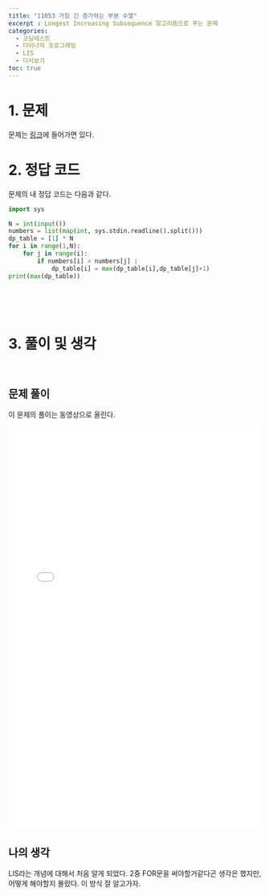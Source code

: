 ```yaml
---
title: "11053 가장 긴 증가하는 부분 수열"
excerpt : Longest Increasing Subsequence 알고리즘으로 푸는 문제
categories:
  - 코딩테스트
  - 다이나믹 프로그래밍
  - LIS
  - 다시보기
toc: true
---
```

  
# 1. 문제
문제는 [링크](https://www.acmicpc.net/problem/11053)에 들어가면 있다.

# 2. 정답 코드

문제의 내 정답 코드는 다음과 같다.

```python
import sys

N = int(input())
numbers = list(map(int, sys.stdin.readline().split()))
dp_table = [1] * N
for i in range(1,N):
    for j in range(i):
        if numbers[i] > numbers[j] :
            dp_table[i] = max(dp_table[i],dp_table[j]+1)
print(max(dp_table))


```

<br/><br/><br/>

# 3. 풀이 및 생각

<br/>

## 문제 풀이

이 문제의 풀이는 동영상으로 올린다.

<iframe width="100%" height="800px" src="/assets/videos/코딩테스트/problem11053.m4v" frameborder="0" allowfullscreen></iframe>


<br/> 

## 나의 생각

LIS라는 개념에 대해서 처음 알게 되었다. 2중 FOR문을 써야할거같다곤 생각은 했지만,
어떻게 해야할지 몰랐다. 이 방식 잘 알고가자.